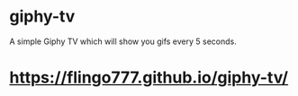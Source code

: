 # giphy-tv
A simple Giphy TV which will show you gifs every 5 seconds.
# https://flingo777.github.io/giphy-tv/
